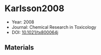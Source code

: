 <a name="article" />

# Karlsson2008

* Year: 2008
* Journal: Chemical Research in Toxicology
* DOI: <a href="https://doi.org/10.1021/tx800064j">10.1021/tx800064j</a>

## Materials
